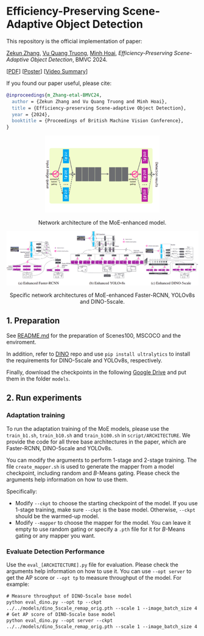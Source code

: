 # Efficiency-Preserving Scene-Adaptive Object Detection

This repository is the official implementation of paper:

[Zekun Zhang](https://zvant.github.io/), [Vu Quang Truong](https://truong2710-cyber.github.io/), [Minh Hoai](https://www3.cs.stonybrook.edu/~minhhoai/), *Efficiency-Preserving Scene-Adaptive Object Detection*, BMVC 2024.

[[PDF](../media/efficienntSceneAdaptive-BMVC24.pdf)] [[Poster](../media/BMVC2024_poster.pdf)] [[Video Summary](../media/video_summary_moe.mp4)]

If you found our paper useful, please cite:

```bibtex
@inproceedings{m_Zhang-etal-BMVC24,  
  author = {Zekun Zhang and Vu Quang Truong and Minh Hoai},  
  title = {Efficiency-preserving Scene-adaptive Object Detection},  
  year = {2024},  
  booktitle = {Proceedings of British Machine Vision Conference},  
}
```
<!-- ![moe](../media/moe.png) -->
<p align="center">
  <img src="../media/moe.png" width="300">
</p>

<p  align="center">Network architecture of the MoE-enhanced model.</p>

![moe_archs](../media/moe_archs.png)

<p  align="center">Specific network architectures of MoE-enhanced Faster-RCNN, YOLOv8s and DINO-5scale.</p>

## 1. Preparation
See [README.md](../README.md) for the preparation of Scenes100, MSCOCO and the enviroment.

In addition, refer to [DINO](https://github.com/IDEA-Research/DINO) repo and use `pip install ultralytics` to install the requirements for DINO-5scale and YOLOv8s, respectively.

Finally, download the checkpoints in the following [Google Drive](https://drive.google.com/drive/folders/1ljqXfMDi-4QXJrYgEJ5ptLB_yNNCFPSK?usp=sharing) and put them in the folder `models`.

## 2. Run experiments
### Adaptation training
To run the adaptation training of the MoE models, please use the `train_b1.sh`, `train_b10.sh` and `train_b100.sh` in `script/ARCHITECTURE`. We provide the code for all three base architectures in the paper, which are Faster-RCNN, DINO-5scale and YOLOv8s. 

You can modify the arguments to perform 1-stage and 2-stage training. The file `create_mapper.sh` is used to generate the mapper from a model checkpoint, including random and $B$-Means gating. Please check the arguments help information on how to use them.

Specifically:

 - Modify `--ckpt` to choose the starting checkpoint of the model. If you use 1-stage training, make sure `--ckpt` is the base model. Otherwise, `--ckpt` should be the warmed-up model.
 - Modify `--mapper` to choose the mapper for the model. You can leave it empty to use random gating or specify a `.pth` file for it for $B$-Means gating or any mapper you want. 

### Evaluate Detection Performance
Use the `eval_[ARCHITECTURE].py` file for evaluation. Please check the arguments help information on how to use it. You can use `--opt server` to get the AP score or `--opt tp` to measure throughput of the model. For example:
```console
# Measure throughput of DINO-5scale base model
python eval_dino.py --opt tp --ckpt ../../models/dino_5scale_remap_orig.pth --scale 1 --image_batch_size 4
# Get AP score of DINO-5scale base model
python eval_dino.py --opt server --ckpt ../../models/dino_5scale_remap_orig.pth --scale 1 --image_batch_size 4
```
 